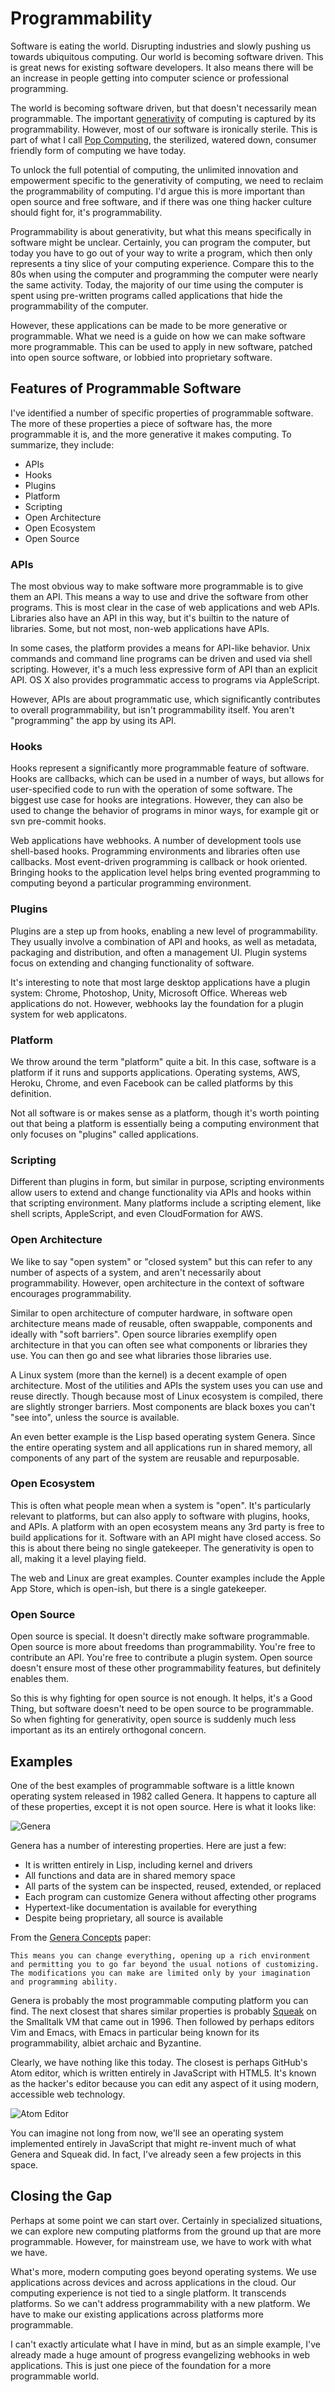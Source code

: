 # Programmability

Software is eating the world. Disrupting industries and slowly pushing us towards ubiquitous computing. Our world is becoming software driven. This is great news for existing software developers. It also means there will be an increase in people getting into computer science or professional programming. 

The world is becoming software driven, but that doesn't necessarily mean programmable. The important [generativity](http://progrium.com/wiki/Generativity/) of computing is captured by its programmability. However, most of our software is ironically sterile. This is part of what I call [Pop Computing](http://progrium.com/wiki/PopComputing/), the sterilized, watered down, consumer friendly form of computing we have today.

To unlock the full potential of computing, the unlimited innovation and empowerment specific to the generativity of computing, we need to reclaim the programmability of computing. I'd argue this is more important than open source and free software, and if there was one thing hacker culture should fight for, it's programmability.

Programmability is about generativity, but what this means specifically in software might be unclear. Certainly, you can program the computer, but today you have to go out of your way to write a program, which then only represents a tiny slice of your computing experience. Compare this to the 80s when using the computer and programming the computer were nearly the same activity. Today, the majority of our time using the computer is spent using pre-written programs called applications that hide the programmability of the computer. 

However, these applications can be made to be more generative or programmable. What we need is a guide on how we can make software more programmable. This can be used to apply in new software, patched into open source software, or lobbied into proprietary software.

## Features of Programmable Software

I've identified a number of specific properties of programmable software. The more of these properties a piece of software has, the more programmable it is, and the more generative it makes computing. To summarize, they include:

 * APIs
 * Hooks
 * Plugins
 * Platform
 * Scripting
 * Open Architecture
 * Open Ecosystem
 * Open Source

### APIs

The most obvious way to make software more programmable is to give them an API. This means a way to use and drive the software from other programs. This is most clear in the case of web applications and web APIs. Libraries also have an API in this way, but it's builtin to the nature of libraries. Some, but not most, non-web applications have APIs. 

In some cases, the platform provides a means for API-like behavior. Unix commands and command line programs can be driven and used via shell scripting. However, it's a much less expressive form of API than an explicit API. OS X also provides programmatic access to programs via AppleScript.

However, APIs are about programmatic use, which significantly contributes to overall programmability, but isn't programmability itself. You aren't "programming" the app by using its API.

### Hooks

Hooks represent a significantly more programmable feature of software. Hooks are callbacks, which can be used in a number of ways, but allows for user-specified code to run with the operation of some software. The biggest use case for hooks are integrations. However, they can also be used to change the behavior of programs in minor ways, for example git or svn pre-commit hooks.

Web applications have webhooks. A number of development tools use shell-based hooks. Programming environments and libraries often use callbacks. Most event-driven programming is callback or hook oriented. Bringing hooks to the application level helps bring evented programming to computing beyond a particular programming environment.

### Plugins

Plugins are a step up from hooks, enabling a new level of programmability. They usually involve a combination of API and hooks, as well as metadata, packaging and distribution, and often a management UI. Plugin systems focus on extending and changing functionality of software. 

It's interesting to note that most large desktop applications have a plugin system: Chrome, Photoshop, Unity, Microsoft Office. Whereas web applications do not. However, webhooks lay the foundation for a plugin system for web applicatons. 

### Platform

We throw around the term "platform" quite a bit. In this case, software is a platform if it runs and supports applications. Operating systems, AWS, Heroku, Chrome, and even Facebook can be called platforms by this definition. 

Not all software is or makes sense as a platform, though it's worth pointing out that being a platform is essentially being a computing environment that only focuses on "plugins" called applications. 

### Scripting

Different than plugins in form, but similar in purpose, scripting environments allow users to extend and change functionality via APIs and hooks within that scripting environment. Many platforms include a scripting element, like shell scripts, AppleScript, and even CloudFormation for AWS. 

### Open Architecture

We like to say "open system" or "closed system" but this can refer to any number of aspects of a system, and aren't necessarily about programmability. However, open architecture in the context of software encourages programmability.

Similar to open architecture of computer hardware, in software open architecture means made of reusable, often swappable, components and ideally with "soft barriers". Open source libraries exemplify open architecture in that you can often see what components or libraries they use. You can then go and see what libraries those libraries use. 

A Linux system (more than the kernel) is a decent example of open architecture. Most of the utilities and APIs the system uses you can use and reuse directly. Though because most of Linux ecosystem is compiled, there are slightly stronger barriers. Most components are black boxes you can't "see into", unless the source is available.

An even better example is the Lisp based operating system Genera. Since the entire operating system and all applications run in shared memory, all components of any part of the system are reusable and repurposable.

### Open Ecosystem

This is often what people mean when a system is "open". It's particularly relevant to platforms, but can also apply to software with plugins, hooks, and APIs. A platform with an open ecosystem means any 3rd party is free to build applications for it. Software with an API might have closed access. So this is about there being no single gatekeeper. The generativity is open to all, making it a level playing field. 

The web and Linux are great examples. Counter examples include the Apple App Store, which is open-ish, but there is a single gatekeeper.

### Open Source

Open source is special. It doesn't directly make software programmable. Open source is more about freedoms than programmability. You're free to contribute an API. You're free to contribute a plugin system. Open source doesn't ensure most of these other programmability features, but definitely enables them. 

So this is why fighting for open source is not enough. It helps, it's a Good Thing, but software doesn't need to be open source to be programmable. So when fighting for generativity, open source is suddenly much less important as its an entirely orthogonal concern. 

## Examples

One of the best examples of programmable software is a little known operating system released in 1982 called Genera. It happens to capture all of these properties, except it is not open source. Here is what it looks like:

![Genera](https://dl.dropboxusercontent.com/u/2096290/Wiki/2016/genera-examiner.png)

Genera has a number of interesting properties. Here are just a few:

 * It is written entirely in Lisp, including kernel and drivers
 * All functions and data are in shared memory space
 * All parts of the system can be inspected, reused, extended, or replaced
 * Each program can customize Genera without affecting other programs
 * Hypertext-like documentation is available for everything
 * Despite being proprietary, all source is available
 
From the [Genera Concepts](http://lispm.de/genera-concepts) paper:

	This means you can change everything, opening up a rich environment and permitting you to go far beyond the usual notions of customizing. The modifications you can make are limited only by your imagination and programming ability.

Genera is probably the most programmable computing platform you can find. The next closest that shares similar properties is probably [Squeak](https://en.wikipedia.org/wiki/Squeak) on the Smalltalk VM that came out in 1996. Then followed by perhaps editors Vim and Emacs, with Emacs in particular being known for its programmability, albiet archaic and Byzantine.

Clearly, we have nothing like this today. The closest is perhaps GitHub's Atom editor, which is written entirely in JavaScript with HTML5. It's known as the hacker's editor because you can edit any aspect of it using modern, accessible web technology. 

![Atom Editor](https://dl.dropboxusercontent.com/u/2096290/Wiki/2016/atom-editor.png)

You can imagine not long from now, we'll see an operating system implemented entirely in JavaScript that might re-invent much of what Genera and Squeak did. In fact, I've already seen a few projects in this space. 

## Closing the Gap

Perhaps at some point we can start over. Certainly in specialized situations, we can explore new computing platforms from the ground up that are more programmable. However, for mainstream use, we have to work with what we have.

What's more, modern computing goes beyond operating systems. We use applications across devices and across applications in the cloud. Our computing experience is not tied to a single platform. It transcends platforms. So we can't address programmability with a new platform. We have to make our existing applications across platforms more programmable. 

I can't exactly articulate what I have in mind, but as an simple example, I've already made a huge amount of progress evangelizing webhooks in web applications. This is just one piece of the foundation for a more programmable world.
